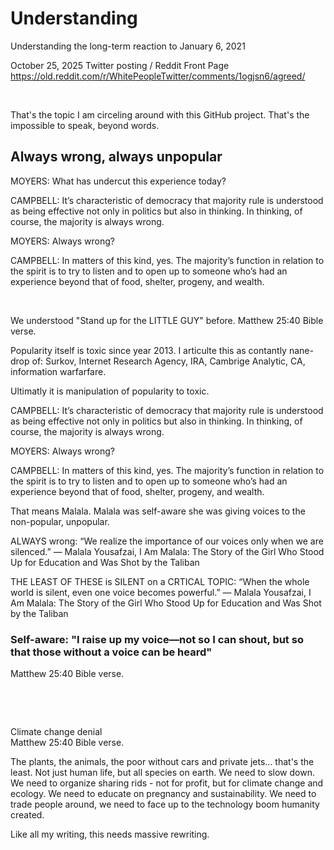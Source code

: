 # Understanding

Understanding the long-term reaction to January 6, 2021

October 25, 2025 Twitter posting / Reddit Front Page     
https://old.reddit.com/r/WhitePeopleTwitter/comments/1ogjsn6/agreed/

&nbsp;

That's the topic I am circeling around with this GitHub project. That's the impossible to speak, beyond words.

## Always wrong, always unpopular

MOYERS: What has undercut this experience today?

CAMPBELL: It’s characteristic of democracy that majority rule is understood as being effective not only in politics but also in thinking. In thinking, of course, the majority is always wrong.

MOYERS: Always wrong?

CAMPBELL: In matters of this kind, yes. The majority’s function in relation to the spirit is to try to listen and to open up to someone who’s had an experience beyond that of food, shelter, progeny, and wealth.

&nbsp;

We understood "Stand up for the LITTLE GUY" before. Matthew 25:40 Bible verse.

Popularity itself is toxic since year 2013. I articulte this as contantly nane-drop of: Surkov, Internet Research Agency, IRA, Cambrige Analytic, CA, information warfarfare.

Ultimatly it is manipulation of popularity to toxic. 

CAMPBELL: It’s characteristic of democracy that majority rule is understood as being effective not only in politics but also in thinking. In thinking, of course, the majority is always wrong.

MOYERS: Always wrong?

CAMPBELL: In matters of this kind, yes. The majority’s function in relation to the spirit is to try to listen and to open up to someone who’s had an experience beyond that of food, shelter, progeny, and wealth.

That means Malala. Malala was self-aware she was giving voices to the non-popular, unpopular. 

ALWAYS wrong: “We realize the importance of our voices only when we are silenced.”
― Malala Yousafzai, I Am Malala: The Story of the Girl Who Stood Up for Education and Was Shot by the Taliban

THE LEAST OF THESE is SILENT on a CRTICAL TOPIC: “When the whole world is silent, even one voice becomes powerful.”
― Malala Yousafzai, I Am Malala: The Story of the Girl Who Stood Up for Education and Was Shot by the Taliban

### Self-aware: "I raise up my voice—not so I can shout, but so that those without a voice can be heard"

Matthew 25:40 Bible verse.

&nbsp;

&nbsp;

Climate change denial    
Matthew 25:40 Bible verse.   

The plants, the animals, the poor without cars and private jets... that's the least. Not just human life, but all species on earth. We need to slow down. We need to organize sharing rids - not for profit, but for climate change and ecology. We need to educate on pregnancy and sustainability. We need to trade people around, we need to face up to the technology boom humanity created. 

Like all my writing, this needs massive rewriting.
